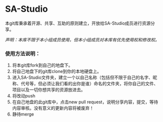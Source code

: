# SA-Studio
本git库秉承着开源、共享、互助的原则建立，开放给SA-Studio成员进行资源分享。

*声明：本库不限于本小组成员使用，但本小组成员对本库有优先使用权和修改权。*

### 使用方法说明：

1. 将本git库fork到自己的地盘下。
2. 将自己地盘下的git库clone到你的本地硬盘上。
3. 进入SA-Studio文件夹，建立一个以自己名称（包括但不限于自己的名字、昵称、代号等，但必须让我们看的出你是谁）命名的文件夹，将你自己的文件、项目以及一切你想共享的资源放进去。
4. 将改动push
5. 在自己地盘的此git库中，点击new pull request，说明分享内容，提交，等待内容审核。没有意义的更新内容将被废弃！
6. 静待merge


